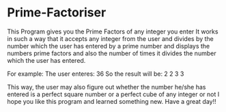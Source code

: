# Prime-Factoriser
This Program gives you the Prime Factors of any integer you enter
It works in such a way that it accepts any integer from the user and divides by the number which the user has entered by a prime number and displays the numbers prime factors and also the number of times it divides the number which the user has entered.

For example: 
The user enteres: 36
So the result will be: 
2
2
3
3

This way, the user may also figure out whether the number he/she has entered is a perfect square number or a perfect cube of any integer or not
I hope you like this program and learned something new.
Have a great day!!
